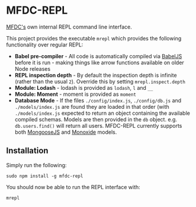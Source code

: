MFDC-REPL
=========
[MFDC's](http://mfdc.biz) own internal REPL command line interface.


This project provides the executable `mrepl` which provides the following functionality over regular REPL:

* **Babel pre-compiler** - All code is automatically compiled via [BabelJS](http://babeljs.io) before it is run - making things like arrow functions available on older Node releases
* **REPL inspection depth** - By default the inspection depth is infinite (rather than the usual `2`). Override this by setting `mrepl.inspect.depth`
* **Module: Lodash** - lodash is provided as `lodash`, `l` and `__`
* **Module: Moment** - moment is provided as `moment`
* **Database Mode** - If the files `./config/index.js`, `./config/db.js` and `./models/index.js` are found they are loaded in that order (with `./models/index.js` expected to return an object containing the available compiled schemas. Models are then provided in the `db` object. e.g. `db.users.find()` will return all users. MFDC-REPL currently supports both [MongooseJS](http://mongoosejs.com) and [Monoxide](https://github.com/hash-bang/Monoxide) models.


Installation
------------
Simply run the following:

	sudo npm install -g mfdc-repl

You should now be able to run the REPL interface with:

	mrepl
